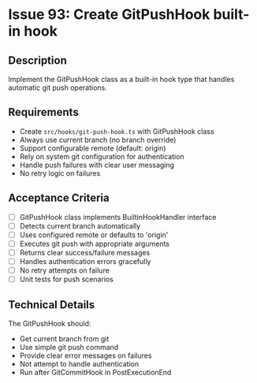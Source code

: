 # Issue 93: Create GitPushHook built-in hook

## Description
Implement the GitPushHook class as a built-in hook type that handles automatic git push operations.

## Requirements
- Create `src/hooks/git-push-hook.ts` with GitPushHook class
- Always use current branch (no branch override)
- Support configurable remote (default: origin)
- Rely on system git configuration for authentication
- Handle push failures with clear user messaging
- No retry logic on failures

## Acceptance Criteria
- [ ] GitPushHook class implements BuiltinHookHandler interface
- [ ] Detects current branch automatically
- [ ] Uses configured remote or defaults to 'origin'
- [ ] Executes git push with appropriate arguments
- [ ] Returns clear success/failure messages
- [ ] Handles authentication errors gracefully
- [ ] No retry attempts on failure
- [ ] Unit tests for push scenarios

## Technical Details
The GitPushHook should:
- Get current branch from git
- Use simple git push command
- Provide clear error messages on failures
- Not attempt to handle authentication
- Run after GitCommitHook in PostExecutionEnd